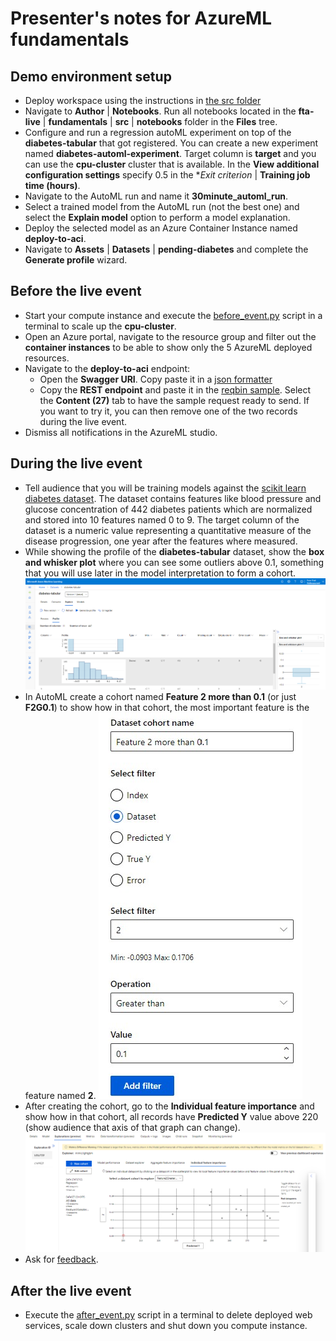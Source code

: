 # Presenter's notes for AzureML fundamentals

## Demo environment setup

- Deploy workspace using the instructions in [the src folder](./src/README.md)
- Navigate to **Author** | **Notebooks**. Run all notebooks located in the **fta-live** | **fundamentals** | **src** | **notebooks** folder in the **Files** tree.
- Configure and run a regression autoML experiment on top of the **diabetes-tabular** that got registered. You can create a new experiment named **diabetes-automl-experiment**. Target column is **target** and you can use the **cpu-cluster** cluster that is available. In the **View additional configuration settings** specify 0.5 in the **Exit criterion* | **Training job time (hours)**.
- Navigate to the AutoML run and name it **30minute_automl_run**.
- Select a trained model from the AutoML run (not the best one) and select the **Explain model** option to perform a model explanation.
- Deploy the selected model as an Azure Container Instance named **deploy-to-aci**.
- Navigate to **Assets** | **Datasets** | **pending-diabetes** and complete the **Generate profile** wizard.

## Before the live event

- Start your compute instance and execute the [before_event.py](./src/before_event.py) script in a terminal to scale up the **cpu-cluster**.
- Open an Azure portal, navigate to the resource group and filter out the **container instances** to be able to show only the 5 AzureML deployed resources.
- Navigate to the **deploy-to-aci** endpoint:
  - Open the **Swagger URI**. Copy paste it in a [json formatter](https://www.jsonformatter.io/)
  - Copy the **REST endpoint** and paste it in the [reqbin sample](https://reqbin.com/etrbvco6). Select the **Content (27)** tab to have the sample request ready to send. If you want to try it, you can then remove one of the two records during the live event.
- Dismiss all notifications in the AzureML studio.

## During the live event

- Tell audience that you will be training models against the [scikit learn diabetes dataset](https://scikit-learn.org/stable/modules/generated/sklearn.datasets.load_diabetes.html). The dataset contains features like blood pressure and glucose concentration of 442 diabetes patients which are normalized and stored into 10 features named 0 to 9. The target column of the dataset is a numeric value representing a quantitative measure of the disease progression, one year after the features where measured.
- While showing the profile of the **diabetes-tabular** dataset, show the **box and whisker plot** where you can see some outliers above 0.1, something that you will use later in the model interpretation to form a cohort.
  ![Outliers in dataset profile](images/show_feature_2_outlier_more_than_0.1.png)
- In AutoML create a cohort named **Feature 2 more than 0.1** (or just **F2G0.1**) to show how in that cohort, the most important feature is the feature named **2**.
  ![Creating the cohort](images/explainer_cohort.jpg)
- After creating the cohort, go to the **Individual feature importance** and show how in that cohort, all records have **Predicted Y** value above 220 (show audience that axis of that graph can change).
  ![Cohort individual records](images/show_feature_2_individual_records.png)
- Ask for [feedback](https://aka.ms/ftaLive-feedback).

## After the live event

- Execute the [after_event.py](./src/after_event.py) script in a terminal to delete deployed web services, scale down clusters and shut down you compute instance.
